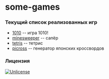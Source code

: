 # some-games

### Текущий список реализованных игр
- [1010](1010.py) -- игра 1010!
- [minesweeper](minesweeper.py) -- сапёр
- [tetris](tetris.py) -- тетрис
- [picross](picross_generator.py) -- генератор японских кроссвордов

### Лицензия
[![Unlicense](https://licensebuttons.net/p/zero/1.0/88x31.png)](LICENCE)
